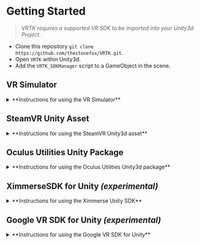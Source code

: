 # Getting Started

> *VRTK requires a supported VR SDK to be imported into your Unity3d Project.*

 * Clone this repository `git clone https://github.com/thestonefox/VRTK.git`.
 * Open `VRTK` within Unity3d.
 * Add the `VRTK_SDKManager` script to a GameObject in the scene.

## VR Simulator
 
<details><summary>**Instructions for using the VR Simulator**</summary>

 * Drag the `VRSimulatorCameraRig` prefab from the VRTK/Prefabs into the scene.
 * Select the GameObject with the `VRTK_SDKManager` script attached to it.
  * Select `Simulator` for each of the SDK Choices.
  * Click the `Auto Populate Linked Objects` button to find the relevant Linked Objects.
 * Use the Left Alt to switch between mouse look and move a hand.
 * Press Tab to switch between left/right hands.
 * Hold Left Shift to change from translation to rotation for the hands.
 * Hold Left Ctrl to switch between X/Y and X/Z axis.
 * All above keys can be remapped using the inspector on the `VRSimulatorCameraRig` prefab.
 * Button mapping for the VR control are as follows:
  * Grip: Left mouse button
  * Trigger: Right mouse button
  * Touchpad Press: Q
  * Button One: E
  * Button Two: R

</details>
 
## SteamVR Unity Asset

<details><summary>**Instructions for using the SteamVR Unity3d asset**</summary>

 * Import the [SteamVR Plugin] from the Unity Asset Store.
 * Drag the `[CameraRig]` prefab from the SteamVR plugin into the scene.
 * Check that `Virtual Reality Supported` is ticked in the `Edit -> Project Settings -> Player` menu.
 * Ensure that `OpenVR` is added in the `Virtual Reality SDKs` list in the `Edit -> Project Settings -> Player` menu.
 * Select the GameObject with the `VRTK_SDKManager` script attached to it.
  * Select `Steam VR` for each of the SDK Choices.
  * Click the `Auto Populate Linked Objects` button to find the relevant Linked Objects.
 * Optionally, browse the `Examples` scenes for example usage of the scripts.

</details>

## Oculus Utilities Unity Package

<details><summary>**Instructions for using the Oculus Utilities Unity3d package**</summary>

 * Download the [Oculus Utilities] from the Oculus developer website.
 * Import the `OculusUtilities.unitypackage` into the project.
 * Drag the `OVRCameraRig` prefab from the Oculus package into the scene.
 * On the `OVRCameraRig` copy in the scene find the `OVRManager` and set its `Tracking Origin Type` to `Floor Level`.
 * Check that `Virtual Reality Supported` is ticked in the `Edit -> Project Settings -> Player` menu.
 * Ensure that `Oculus` is added in the `Virtual Reality SDKs` list in the `Edit -> Project Settings -> Player` menu.
 * Select the GameObject with the `VRTK_SDKManager` script attached to it.
  * Select `Oculus VR` for each of the SDK Choices.
  * Click the `Auto Populate Linked Objects` button to find the relevant Linked Objects.

</details>

## XimmerseSDK for Unity *(experimental)*

<details><summary>**Instructions for using the Ximmerse Unity SDK**</summary>

 * Download the [Ximmerse Unity SDK] from the Ximmerse SDK Github page.
 * Import the `XIM01-v2.0.1.unitypackage` into the project.
 * Drag the `VRCameraRig` prefab from the Ximmerse Unity SDK into the scene.

  > * It is recommened to use "Floor Level" as the Tracking Origin Type, with `VRCameraRig` positon's set to `(0f,0f,0f)`.
  > * "Eye Level" can also be used as the Tracking Origin Type. However, the positons of `VRCameraRig` is recommended to set to `(0f,1.675f,0f)` in this case.
  > * Please make sure SimplePicker.cs is NOT attached on gameobject "cobra02-L" and "cobra02-R". SimplePicker script is provided by Ximmerse SDK, while having the script on the profab may break VRTK grab functionality.

 * Change platform to Android.
  > Currently Ximmerse 6DOF tracking is only supported on Android. 3DOF tracking is supported on both iOS and Android. We are getting MFI cert from Apple at the moment.
 * Check that `Virtual Reality Supported` is ticked in the `Edit -> Project Settings -> Player` menu.
 * Ensure that `Oculus` is added in the `Virtual Reality SDKs` list in the `Edit -> Project Settings -> Player` menu.
 * Make sure `VRTK_SDK_XIMMERSEVR` is defined in Scripting Define Symbols.
 * Select the GameObject with the `VRTK_SDKManager` script attached to it.
 * Select `Ximmerse VR` for each of the SDK Choices.
 * Config Linked Objects:
  * Actual Boundaries = VRCameraRig
  * Actual Headset = CenterEyeAnchor
  * Actual Left Controller = LeftHandAnchor
  * Actual Right Controller = RightHandAnchor
  * Model Alias Left Controller = _VisibleObject (child of LeftHandAnchor)
  * Model Right Left Controller = _VisibleObject (child of RightHandAnchor)

</details>

## Google VR SDK for Unity *(experimental)*

<details><summary>**Instructions for using the Google VR SDK for Unity**</summary>

 * Open a new or existing project in Unity (5.4.2f2-GVR13 or other version with Daydream integration).
 * Import asset package GoogleVRForUnity you downloaded from Google.
 * Build Settings:
  * Target platform: `Android`
 * Player settings:
  * Virtual Reality Supported > Daydream
  * API Level: `Nougat`
  * Bundle Identifier and other settings for use with Android.
 * In Hierarchy, create empty GameObject named `DaydreamCameraRig`.
  * Move or create a Camera as child of `DaydreamCameraRig`, reset its transform `position: 0,0,0`.
  * Add `GvrControllerPointer` prefab from `Assets/GoogleVR/Prefabs/UI`.
  * Add `GvrControllerMain` prefab from `Assets/GoogleVR/Prefabs/Controller/`.
  * Add `GvrViewerMain` prefab (enables view in editor play mode).
 * Disable Daydream's native pointer tools.
  * Camera object, disable or remove GvrPointerPhysicsRaycaster component (if present).
  * GvrControllerPointer/Laser, disable or delete.

### Setup VRTK Components
 * In Hierarchy, create an empty GameObject named `[VRTK]`.
 * Add component `VRTK_SDKManager`
 * Add a child empty GameObject named `RightController`.
  *  > Note: Daydream supports only one controller, LeftController will not be used. If present, can be disabled or deleted.
 * SDK Selection
  * In Inspector, choose Quick Select SDK: Daydream
  * In Player Settings, ensure Scripting Define Symbols: `VRTK_SDK_DAYDREAM`
 * Linked Objects:
  * Click `Auto Populate Linked Objects`, that should set:
    * Actual Boundaries: `DaydreamCameraRig`
    * Actual Headset: `DaydreamCameraRig/Camera`
    * Actual Left Controller: `empty`
    * Actual Right Controller: `DaydreamCameraRig/GvrControllerPointer/Controller`
 * Controler Aliases:
  * Model Alias Left Controller: `empty`
  * Model Alias Right Controller: `DaydreamCameraRig/GvrControllerPoints/Controller`
  * Script Alias Left Controller: `empty`
  * Script Alias Right Controller: `[VRTK]/RightController`

</details>

[SteamVR Plugin]: https://www.assetstore.unity3d.com/en/#!/content/32647
[SteamVR Plugin for Unity3d Github Repo]: https://github.com/ValveSoftware/openvr/tree/master/unity_package/Assets/SteamVR
[Oculus Utilities]: https://developer3.oculus.com/downloads/game-engines/1.10.0/Oculus_Utilities_for_Unity_5/
[Google VR SDK for Unity]: https://developers.google.com/vr/unity/download
[Ximmerse Unity SDK]: https://github.com/Ximmerse/SDK/tree/master/Unity
